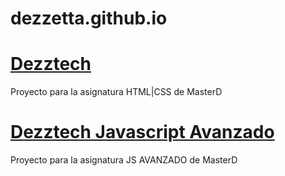 # dezzetta.github.io

<h1><a href="https://dezzetta.github.io/MasterDezztech/">Dezztech</a></h1>
<p>Proyecto para la asignatura HTML|CSS de MasterD</p>

<h1><a href="https://dezzetta.github.io/MasterDezztechJS/componentes/index.html">Dezztech Javascript Avanzado</a></h1>
<p>Proyecto para la asignatura JS AVANZADO de MasterD</p>
